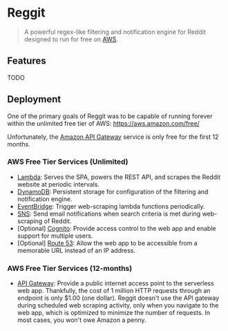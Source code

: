 # Reggit
> A powerful regex-like filtering and notification engine for Reddit designed to run for free on [AWS](https://aws.amazon.com/).

## Features
TODO

## Deployment
One of the primary goals of Reggit was to be capable of running forever within the unlimited free tier of AWS: https://aws.amazon.com/free/

Unfortunately, the [Amazon API Gateway](https://aws.amazon.com/api-gateway/) service is only free for the first 12 months.

### AWS Free Tier Services (Unlimited)
* [Lambda](https://aws.amazon.com/lambda/): Serves the SPA, powers the REST API, and scrapes the Reddit website at periodic intervals.
* [DynamoDB](https://aws.amazon.com/dynamodb/): Persistent storage for configuration of the filtering and notification engine.
* [EventBridge](https://aws.amazon.com/eventbridge/): Trigger web-scraping lambda functions periodically.
* [SNS](https://aws.amazon.com/sns/): Send email notifications when search criteria is met during web-scraping of Reddit.
* [Optional] [Cognito](https://aws.amazon.com/cognito/): Provide access control to the web app and enable support for multiple users.
* [Optional] [Route 53](https://aws.amazon.com/route53/): Allow the web app to be accessible from a memorable URL instead of an IP address.

### AWS Free Tier Services (12-months)
* [API Gateway](https://aws.amazon.com/api-gateway/): Provide a public internet access point to the serverless web app.
Thankfully, the cost of 1 million HTTP requests through an endpoint is only $1.00 (one dollar). Reggit doesn't use the API gateway during scheduled web scraping activity, only when you navigate to the web app, which is optimized to minimize the number of requests. In most cases, you won't owe Amazon a penny.
